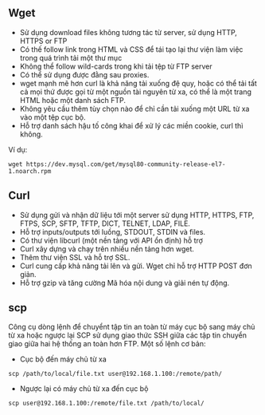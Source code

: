 ## Wget
* Sử dụng download files không tương tác từ server, sử dụng HTTP, HTTPS or FTP
* Có thế follow link trong HTML và CSS để tái tạo lại thư viện làm việc trong quá trình tải một thư mục
* Không thể follow wild-cards trong khi tải tệp từ FTP server
* Có thể sử dụng được đằng sau proxies.
* wget mạnh mẽ hơn curl là khả năng tải xuống đệ quy, hoặc có thể tải tất cả mọi thứ được gọi từ một nguồn tài nguyên từ xa, có thể là một trang HTML hoặc một danh sách FTP.
* Không yêu cầu thêm tùy chọn nào để chỉ cần tải xuống một URL từ xa vào một tệp cục bộ.
* Hỗ trợ danh sách hậu tố công khai để xử lý các miền cookie, curl thì không.

Ví dụ:
```
wget https://dev.mysql.com/get/mysql80-community-release-el7-1.noarch.rpm
```

## Curl
* Sử dụng gửi và nhận dữ liệu tới một server sử dụng HTTP, HTTPS, FTP, FTPS, SCP, SFTP, TFTP, DICT, TELNET, LDAP, FILE.
* Hỗ trợ inputs/outputs tới luồng, STDOUT, STDIN và files.
* Có thư viện libcurl (một nền tảng với API ổn định) hỗ trợ
* Curl xây dựng và chạy trên nhiều nền tảng hơn wget.
* Thêm thư viện SSL và hỗ trợ SSL.
* Curl cung cấp khả năng tải lên và gửi. Wget chỉ hỗ trợ HTTP POST đơn giản.
* Hỗ trợ gzip và tăng cường Mã hóa nội dung và giải nén tự động.


## scp
Công cụ dòng lệnh để chuyểnt tập tin an toàn từ máy cục bộ sang máy chủ từ xa hoặc ngược lại SCP sử dụng giao thức SSH giữa các tập tin chuyển giao giữa hai hệ thống an toàn hơn FTP.
Một số lệnh cơ bản:
* Cục bộ đến máy chủ từ xa
```
scp /path/to/local/file.txt user@192.168.1.100:/remote/path/
```
* Ngược lại có máy chủ từ xa đến cục bộ
```
scp user@192.168.1.100:/remote/file.txt /path/to/local/
```